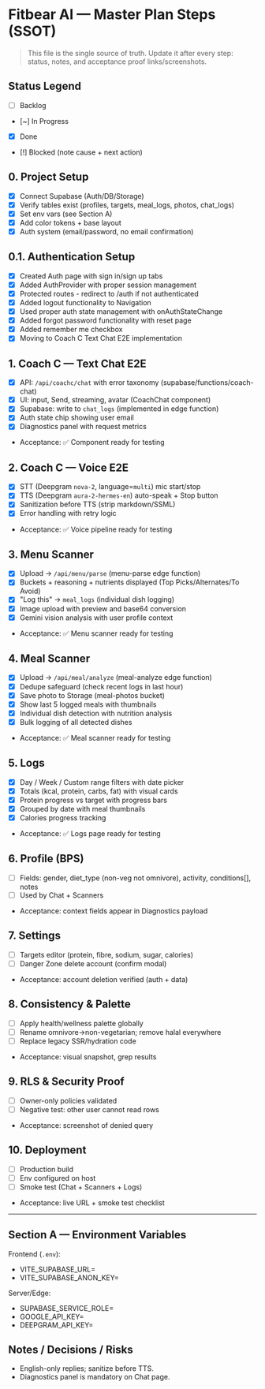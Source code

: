 # Fitbear AI — Master Plan Steps (SSOT)

> This file is the single source of truth. Update it after every step: status, notes, and acceptance proof links/screenshots.

## Status Legend
- [ ] Backlog
- [~] In Progress
- [x] Done
- [!] Blocked (note cause + next action)

## 0. Project Setup
- [x] Connect Supabase (Auth/DB/Storage)
- [x] Verify tables exist (profiles, targets, meal_logs, photos, chat_logs)
- [x] Set env vars (see Section A)
- [x] Add color tokens + base layout
- [x] Auth system (email/password, no email confirmation)

## 0.1. Authentication Setup
- [x] Created Auth page with sign in/sign up tabs
- [x] Added AuthProvider with proper session management
- [x] Protected routes - redirect to /auth if not authenticated
- [x] Added logout functionality to Navigation
- [x] Used proper auth state management with onAuthStateChange
- [x] Added forgot password functionality with reset page
- [x] Added remember me checkbox
- [x] Moving to Coach C Text Chat E2E implementation

## 1. Coach C — Text Chat E2E
- [x] API: `/api/coachc/chat` with error taxonomy (supabase/functions/coach-chat)
- [x] UI: input, Send, streaming, avatar (CoachChat component)
- [x] Supabase: write to `chat_logs` (implemented in edge function)
- [x] Auth state chip showing user email
- [x] Diagnostics panel with request metrics
- Acceptance: ✅ Component ready for testing

## 2. Coach C — Voice E2E
- [x] STT (Deepgram `nova-2`, language=`multi`) mic start/stop
- [x] TTS (Deepgram `aura-2-hermes-en`) auto-speak + Stop button
- [x] Sanitization before TTS (strip markdown/SSML)
- [x] Error handling with retry logic
- Acceptance: ✅ Voice pipeline ready for testing

## 3. Menu Scanner
- [x] Upload → `/api/menu/parse` (menu-parse edge function)
- [x] Buckets + reasoning + nutrients displayed (Top Picks/Alternates/To Avoid)
- [x] "Log this" → `meal_logs` (individual dish logging)
- [x] Image upload with preview and base64 conversion
- [x] Gemini vision analysis with user profile context
- Acceptance: ✅ Menu scanner ready for testing

## 4. Meal Scanner
- [x] Upload → `/api/meal/analyze` (meal-analyze edge function)
- [x] Dedupe safeguard (check recent logs in last hour)
- [x] Save photo to Storage (meal-photos bucket)
- [x] Show last 5 logged meals with thumbnails
- [x] Individual dish detection with nutrition analysis
- [x] Bulk logging of all detected dishes
- Acceptance: ✅ Meal scanner ready for testing

## 5. Logs
- [x] Day / Week / Custom range filters with date picker
- [x] Totals (kcal, protein, carbs, fat) with visual cards
- [x] Protein progress vs target with progress bars
- [x] Grouped by date with meal thumbnails
- [x] Calories progress tracking
- Acceptance: ✅ Logs page ready for testing

## 6. Profile (BPS)
- [ ] Fields: gender, diet_type (non-veg not omnivore), activity, conditions[], notes
- [ ] Used by Chat + Scanners
- Acceptance: context fields appear in Diagnostics payload

## 7. Settings
- [ ] Targets editor (protein, fibre, sodium, sugar, calories)
- [ ] Danger Zone delete account (confirm modal)
- Acceptance: account deletion verified (auth + data)

## 8. Consistency & Palette
- [ ] Apply health/wellness palette globally
- [ ] Rename omnivore→non-vegetarian; remove halal everywhere
- [ ] Replace legacy SSR/hydration code
- Acceptance: visual snapshot, grep results

## 9. RLS & Security Proof
- [ ] Owner-only policies validated
- [ ] Negative test: other user cannot read rows
- Acceptance: screenshot of denied query

## 10. Deployment
- [ ] Production build
- [ ] Env configured on host
- [ ] Smoke test (Chat + Scanners + Logs)
- Acceptance: live URL + smoke test checklist

---

## Section A — Environment Variables

Frontend (`.env`):
- VITE_SUPABASE_URL=
- VITE_SUPABASE_ANON_KEY=

Server/Edge:
- SUPABASE_SERVICE_ROLE=
- GOOGLE_API_KEY=
- DEEPGRAM_API_KEY=

## Notes / Decisions / Risks
- English-only replies; sanitize before TTS.
- Diagnostics panel is mandatory on Chat page.